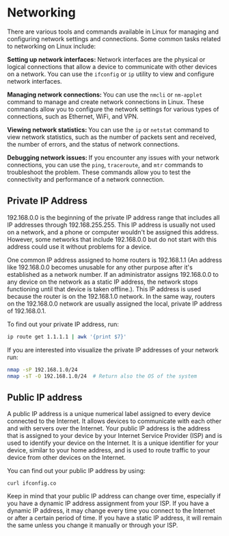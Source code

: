 # Networking

There are various tools and commands available in Linux for managing and configuring network settings and connections.
Some common tasks related to networking on Linux include:

<strong> Setting up network interfaces: </strong> 
Network interfaces are the physical or logical connections that allow a device to communicate with other devices on a network.
You can use the ```ifconfig``` or ```ip``` utility to view and configure network interfaces.

<strong> Managing network connections: </strong> 
You can use the ```nmcli``` or ```nm-applet``` command to manage and create network connections in Linux. 
These commands allow you to configure the network settings for various types of connections, such as Ethernet, WiFi, and VPN.

<strong> Viewing network statistics: </strong> 
You can use the ```ip``` or ```netstat``` command to view network statistics, such as the number of packets sent and received,
the number of errors, and the status of network connections.

<strong> Debugging network issues: </strong> 
If you encounter any issues with your network connections, you can use the ```ping```, ```traceroute```, and ```mtr``` commands 
to troubleshoot the problem. These commands allow you to test the connectivity and performance of a network connection.


## Private IP Address
192.168.0.0 is the beginning of the private IP address range that includes all IP addresses through 192.168.255.255.
This IP address is usually not used on a network, and a phone or computer wouldn't be assigned this address. However,
some networks that include 192.168.0.0 but do not start with this address could use it without problems for a device.

One common IP address assigned to home routers is 192.168.1.1 (An address like 192.168.0.0 becomes unusable for any 
other purpose after it's established as a network number. If an administrator assigns 192.168.0.0 to any device on 
the network as a static IP address, the network stops functioning until that device is taken offline.). This IP address 
is used because the router is on the 192.168.1.0 network. In the same way, routers on the 192.168.0.0 network are usually
assigned the local, private IP address of 192.168.0.1.

To find out your private IP address, run:

```sh
ip route get 1.1.1.1 | awk '{print $7}'
```

If you are interested into visualize the private IP addresses of your network run:

```sh
nmap -sP 192.168.1.0/24 
nmap -sT -O 192.168.1.0/24  # Return also the OS of the system 
```

## Public IP address

A public IP address is a unique numerical label assigned to every device connected to the Internet. It allows devices to
communicate with each other and with servers over the Internet. Your public IP address is the address that is assigned to 
your device by your Internet Service Provider (ISP) and is used to identify your device on the Internet. It is a unique 
identifier for your device, similar to your home address, and is used to route traffic to your device from other devices 
on the Internet.

You can find out your public IP address by using:
```ssh
curl ifconfig.co
```
Keep in mind that your public IP address can change over time, especially if you have a dynamic IP address assignment from
your ISP. If you have a dynamic IP address, it may change every time you connect to the Internet or after a certain period of 
time. If you have a static IP address, it will remain the same unless you change it manually or through your ISP.

